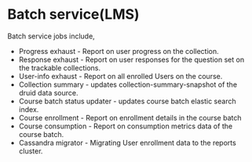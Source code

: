 # Batch service(LMS)

Batch service jobs include,

* Progress exhaust - Report on user progress on the collection.
* Response exhaust - Report on user responses for the question set on the trackable collections.
* User-info exhaust - Report on all enrolled Users on the course.
* Collection summary - updates collection-summary-snapshot of the druid data source.
* Course batch status updater - updates course batch elastic search index.
* Course enrollment - Report on enrollment details in the course batch
* Course consumption -  Report on consumption metrics data of the course batch.
* Cassandra migrator - Migrating User enrollment data to the reports cluster.

